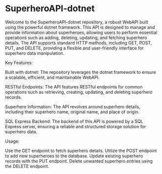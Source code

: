 # SuperheroAPI-dotnet
Welcome to the SuperheroAPI-dotnet repository, a robust WebAPI built using the powerful dotnet framework. This API is designed to manage and provide information about superheroes, allowing users to perform essential operations such as adding, deleting, updating, and fetching superhero details. The API supports standard HTTP methods, including GET, POST, PUT, and DELETE, providing a flexible and user-friendly interface for superhero data manipulation.

Key Features:

Built with dotnet: The repository leverages the dotnet framework to ensure a scalable, efficient, and maintainable WebAPI.

RESTful Endpoints: The API features RESTful endpoints for common operations such as retrieving, creating, updating, and deleting superhero records.

Superhero Information: The API revolves around superhero details, including their superhero name, original name, and place of origin.

SQL Express Backend: The backend of this API is powered by a SQL Express server, ensuring a reliable and structured storage solution for superhero data.

Usage:

Use the GET endpoint to fetch superhero details.
Utilize the POST endpoint to add new superheroes to the database.
Update existing superhero records with the PUT endpoint.
Delete unwanted superhero entries using the DELETE endpoint.
